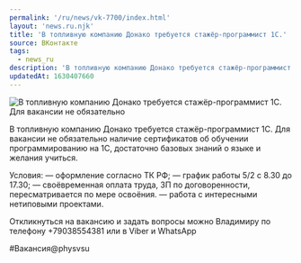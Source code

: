 ```yaml
---
permalink: '/ru/news/vk-7700/index.html'
layout: 'news.ru.njk'
title: 'В топливную компанию Донако требуется стажёр-программист 1С.'
source: ВКонтакте
tags:
  - news_ru
description: 'В топливную компанию Донако требуется стажёр-программист 1С.'
updatedAt: 1630407660
---
```

![В топливную компанию Донако требуется стажёр-программист 1С. Для вакансии не обязательно](https://sun9-41.userapi.com/sun9-22/impg/S-ya3E6XZLMdh_aNc59ranBtGUGMjrTAjF3O0A/HlP00nfNKIg.jpg?size=1280x777&quality=96&sign=4763491dbe2d06d71ddeeffab8aa5c27&c_uniq_tag=YPVp_D-Csv8RCJcKNIzZ4cNfkkbngY5IId9PlBOtaEQ&type=album)

В топливную компанию Донако требуется стажёр-программист 1С. Для вакансии не обязательно наличие сертификатов об обучении программированию на 1С, достаточно базовых знаний о языке и желания учиться.

Условия:
— оформление согласно ТК РФ;
— график работы 5/2 с 8.30 до 17.30;
— своёвременная оплата труда, ЗП по договоренности, пересматривается по мере освоёния.
— работа с интересными нетиповыми проектами.

Откликнуться на вакансию и задать вопросы можно Владимиру по телефону +79038554381 или в Viber и WhatsApp

#Вакансия@physvsu
